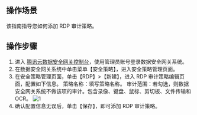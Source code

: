 ## 操作场景
该指南指导您如何添加 RDP 审计策略。


## 操作步骤

1. 进入 [腾讯云数据安全网关控制台](https://console.cloud.tencent.com/dasb)，使用管理员账号登录数据安全网关系统。
2. 在数据安全网关系统中单击菜单【安全策略】，进入安全策略管理页面。
3. 在安全策略管理页面，单击【RDP】>【新建】，进入 RDP 审计策略编辑页面，配置如下信息。
策略名称：填写策略名称。
审计范围：若勾选，则数据安全网关系统不做该项的审计。包含录像、键盘、鼠标、剪切板、文件传输和 OCR。
![1](https://main.qcloudimg.com/raw/f015fd101de68a7107c15d090e09a9cf.png)
4. 确认配置信息无误后，单击【保存】，即可添加 RDP 审计策略。


